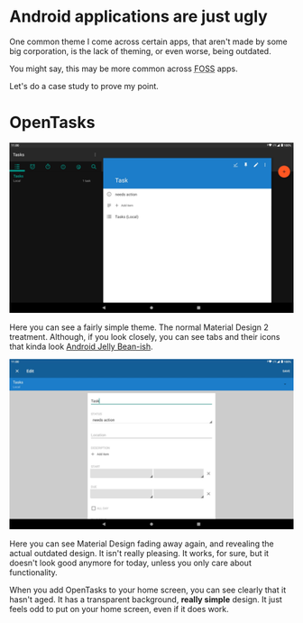 # Android applications are just ugly

One common theme I come across certain apps, that aren't made by some big corporation, is the lack of theming, or even worse, being outdated.

You might say, this may be more common across <abbr title="Free and Open Source Software">FOSS</abbr> apps.

Let's do a case study to prove my point.

# OpenTasks

![Screenshot of OpenTasks on a tablet](/img/blog/android-apps-are-ugly/opentasks.jpg)

Here you can see a fairly simple theme. The normal Material Design 2 treatment. Although, if you look closely, you can see tabs and their icons that kinda look [Android Jelly Bean-ish](https://1.bp.blogspot.com/--E32YI8igIA/UgSBf5cox1I/AAAAAAAAAp4/AhJT6PSnjuw/s1600/Screenshot_2013-08-01-22-47-47.png). 

![Screenshot of OpenTasks with the task edit screen on a tablet](/img/blog/android-apps-are-ugly/opentasks-task.jpg)

Here you can see Material Design fading away again, and revealing the actual outdated design. It isn't really pleasing. It works, for sure, but it doesn't look good anymore for today, unless you only care about functionality.


When you add OpenTasks to your home screen, you can see clearly that it hasn't aged. It has a transparent background, **really simple** design. It just feels odd to put on your home screen, even if it does work.